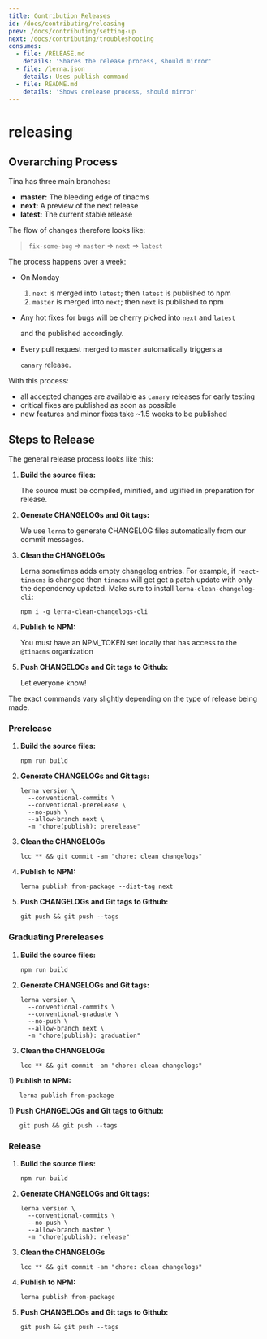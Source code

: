 ```yaml
---
title: Contribution Releases
id: /docs/contributing/releasing
prev: /docs/contributing/setting-up
next: /docs/contributing/troubleshooting
consumes:
  - file: /RELEASE.md
    details: 'Shares the release process, should mirror'
  - file: /lerna.json
    details: Uses publish command
  - file: README.md
    details: 'Shows crelease process, should mirror'
---
```


# releasing

## Overarching Process

Tina has three main branches:

* **master:** The bleeding edge of tinacms
* **next:** A preview of the next release
* **latest:** The current stable release

The flow of changes therefore looks like:

> `fix-some-bug` =&gt; `master` =&gt; `next` =&gt; `latest`

The process happens over a week:

* On Monday
  1. `next` is merged into `latest`; then `latest` is published to npm
  2. `master` is merged into `next`; then `next` is published to npm
* Any hot fixes for bugs will be cherry picked into `next` and `latest`

  and the published accordingly.

* Every pull request merged to `master` automatically triggers a

  `canary` release.

With this process:

* all accepted changes are available as `canary` releases for early testing
* critical fixes are published as soon as possible
* new features and minor fixes take ~1.5 weeks to be published

## Steps to Release

The general release process looks like this:

1. **Build the source files:**

   The source must be compiled, minified, and uglified in preparation for release.

2. **Generate CHANGELOGs and Git tags:**

   We use `lerna` to generate CHANGELOG files automatically from our commit messages.

3. **Clean the CHANGELOGs**

   Lerna sometimes adds empty changelog entries. For example, if `react-tinacms` is changed then `tinacms` will get get a patch update with only the dependency updated. Make sure to install `lerna-clean-changelog-cli`:

   ```text
   npm i -g lerna-clean-changelogs-cli
   ```

4. **Publish to NPM:**

   You must have an NPM\_TOKEN set locally that has access to the `@tinacms` organization

5. **Push CHANGELOGs and Git tags to Github:**

   Let everyone know!

The exact commands vary slightly depending on the type of release being made.

### Prerelease

1. **Build the source files:**

   ```text
   npm run build
   ```

2. **Generate CHANGELOGs and Git tags:**

   ```text
   lerna version \
     --conventional-commits \
     --conventional-prerelease \
     --no-push \
     --allow-branch next \
     -m "chore(publish): prerelease"
   ```

3. **Clean the CHANGELOGs**

   ```text
   lcc ** && git commit -am "chore: clean changelogs"
   ```

4. **Publish to NPM:**

   ```text
   lerna publish from-package --dist-tag next
   ```

5. **Push CHANGELOGs and Git tags to Github:**

   ```text
   git push && git push --tags
   ```

### Graduating Prereleases

1. **Build the source files:**

   ```text
   npm run build
   ```

2. **Generate CHANGELOGs and Git tags:**

   ```text
   lerna version \
     --conventional-commits \
     --conventional-graduate \
     --no-push \
     --allow-branch next \
     -m "chore(publish): graduation"
   ```

3. **Clean the CHANGELOGs**

   ```text
   lcc ** && git commit -am "chore: clean changelogs"
   ```

1\) **Publish to NPM:**

```text
   lerna publish from-package
```

1\) **Push CHANGELOGs and Git tags to Github:**

```text
   git push && git push --tags
```

### Release

1. **Build the source files:**

   ```text
   npm run build
   ```

2. **Generate CHANGELOGs and Git tags:**

   ```text
   lerna version \
     --conventional-commits \
     --no-push \
     --allow-branch master \
     -m "chore(publish): release"
   ```

3. **Clean the CHANGELOGs**

   ```text
   lcc ** && git commit -am "chore: clean changelogs"
   ```

4. **Publish to NPM:**

   ```text
   lerna publish from-package
   ```

5. **Push CHANGELOGs and Git tags to Github:**

   ```text
   git push && git push --tags
   ```

